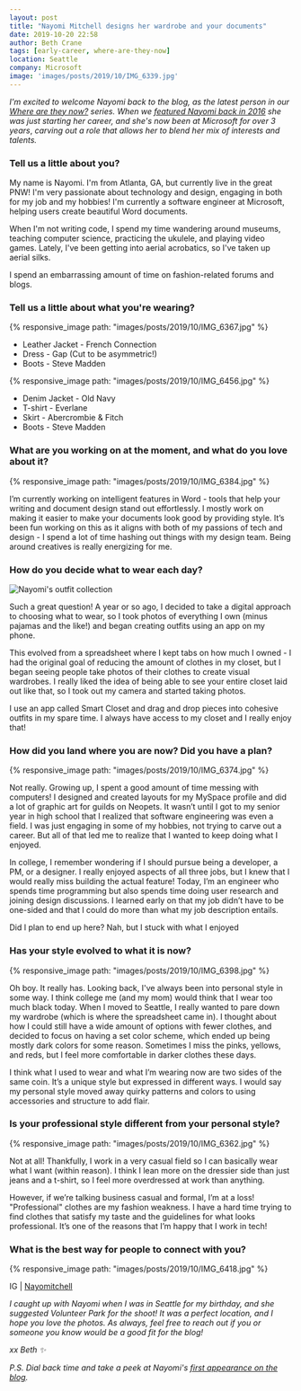 ```yaml
---
layout: post
title: "Nayomi Mitchell designs her wardrobe and your documents"
date: 2019-10-20 22:58
author: Beth Crane
tags: [early-career, where-are-they-now]
location: Seattle
company: Microsoft
image: 'images/posts/2019/10/IMG_6339.jpg'
---
```


*I'm excited to welcome Nayomi back to the blog, as the latest person in our* [*Where are they now?*](https://fibonaccisequinsblog.com/tag/where-are-they-now/) *series. When we [featured Nayomi back in 2016](https://fibonaccisequinsblog.com/nayomi-mitchell/) she was just starting her career, and she's now been at Microsoft for over 3 years*, *carving out a role that allows her to blend her mix of interests and talents.*

### Tell us a little about you?

My name is Nayomi. I'm from Atlanta, GA, but currently live in the great PNW! I'm very passionate about technology and design, engaging in both for my job and my hobbies! I'm currently a software engineer at Microsoft, helping users create beautiful Word documents.

When I'm not writing code, I spend my time wandering around museums, teaching computer science, practicing the ukulele, and playing video games. Lately, I've been getting into aerial acrobatics, so I've taken up aerial silks.

I spend an embarrassing amount of time on fashion-related forums and blogs.

### Tell us a little about what you're wearing?

{% responsive_image path: "images/posts/2019/10/IMG_6367.jpg" %}

- Leather Jacket - French Connection
- Dress - Gap (Cut to be asymmetric!)
- Boots - Steve Madden

{% responsive_image path: "images/posts/2019/10/IMG_6456.jpg" %}

- Denim Jacket - Old Navy
- T-shirt - Everlane
- Skirt - Abercrombie & Fitch
- Boots - Steve Madden

### What are you working on at the moment, and what do you love about it?

{% responsive_image path: "images/posts/2019/10/IMG_6384.jpg" %}

I’m currently working on intelligent features in Word - tools that help your writing and document design stand out effortlessly. I mostly work on making it easier to make your documents look good by providing style. It’s been fun working on this as it aligns with both of my passions of tech and design - I spend a lot of time hashing out things with my design team. Being around creatives is really energizing for me.

### How do you decide what to wear each day?

![Nayomi's outfit collection](https://scontent-lga3-1.xx.fbcdn.net/v/t1.15752-9/72269733_547477192670168_1461443672791842816_n.png?_nc_cat=102&_nc_oc=AQmrmBcCm34EjO6AsP_MCZl2IEdl15RNl7RhzQ18_g-TmyPnLXZ4an0gPvHNJ_zv-F0&_nc_ht=scontent-lga3-1.xx&oh=2f4b50519924bd28f747ad9b12ee8206&oe=5E195CDC)

Such a great question! A year or so ago, I decided to take a digital approach to choosing what to wear, so I took photos of everything I own (minus pajamas and the like!) and began creating outfits using an app on my phone.

This evolved from a spreadsheet where I kept tabs on how much I owned - I had the original goal of reducing the amount of clothes in my closet, but I began seeing people take photos of their clothes to create visual wardrobes. I really liked the idea of being able to see your entire closet laid out like that, so I took out my camera and started taking photos.

I use an app called Smart Closet and drag and drop pieces into cohesive outfits in my spare time. I always have access to my closet and I really enjoy that!

### How did you land where you are now? Did you have a plan?

{% responsive_image path: "images/posts/2019/10/IMG_6374.jpg" %}

Not really. Growing up, I spent a good amount of time messing with computers! I designed and created layouts for my MySpace profile and did a lot of graphic art for guilds on Neopets. It wasn’t until I got to my senior year in high school that I realized that software engineering was even a field. I was just engaging in some of my hobbies, not trying to carve out a career. But all of that led me to realize that I wanted to keep doing what I enjoyed.

In college, I remember wondering if I should pursue being a developer, a PM, or a designer. I really enjoyed aspects of all three jobs, but I knew that I would really miss building the actual feature! Today, I’m an engineer who spends time programming but also spends time doing user research and joining design discussions. I learned early on that my job didn’t have to be one-sided and that I could do more than what my job description entails.

Did I plan to end up here? Nah, but I stuck with what I enjoyed

### Has your style evolved to what it is now?

{% responsive_image path: "images/posts/2019/10/IMG_6398.jpg" %}

Oh boy. It really has. Looking back, I've always been into personal style in some way. I think college me (and my mom) would think that I wear too much black today. When I moved to Seattle, I really wanted to pare down my wardrobe (which is where the spreadsheet came in). I thought about how I could still have a wide amount of options with fewer clothes, and decided to focus on having a set color scheme, which ended up being mostly dark colors for some reason. Sometimes I miss the pinks, yellows, and reds, but I feel more comfortable in darker clothes these days.

I think what I used to wear and what I’m wearing now are two sides of the same coin. It’s a unique style but expressed in different ways. I would say my personal style moved away quirky patterns and colors to using accessories and structure to add flair.

### Is your professional style different from your personal style?

{% responsive_image path: "images/posts/2019/10/IMG_6362.jpg" %}

Not at all! Thankfully, I work in a very casual field so I can basically wear what I want (within reason). I think I lean more on the 
dressier side than just jeans and a t-shirt, so I feel more overdressed at work than anything.

However, if we’re talking business casual and formal, I’m at a loss! "Professional" clothes are my fashion weakness. I have a hard time 
trying to find clothes that satisfy my taste and the guidelines for what looks professional. It’s one of the reasons that I’m happy that I work in tech!

### What is the best way for people to connect with you?

{% responsive_image path: "images/posts/2019/10/IMG_6418.jpg" %}

IG | [Nayomitchell](https://www.instagram.com/Nayomitchell/)

*I caught up with Nayomi when I was in Seattle for my birthday, and she suggested Volunteer Park for the shoot! It was a perfect location, and I hope you love the photos. As always, feel free to reach out if you or someone you know would be a good fit for the blog!*

*xx 
Beth ✨*

*P.S. Dial back time and take a peek at Nayomi's [first appearance on the blog](https://fibonaccisequinsblog.com/nayomi-mitchell/).*
